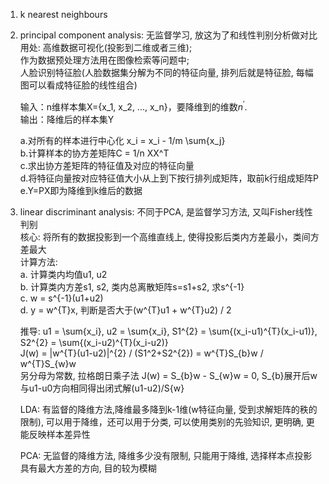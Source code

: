 1. k nearest neighbours

2. principal component analysis: 无监督学习, 放这为了和线性判别分析做对比
   用处: 高维数据可视化(投影到二维或者三维);  
        作为数据预处理方法用在图像检索等问题中;  
        人脸识别特征脸(人脸数据集分解为不同的特征向量, 排列后就是特征脸, 每幅图可以看成特征脸的线性组合)

   输入：n维样本集X={x_1, x_2, ..., x_n}，要降维到的维数$n^{'}$.  
   输出：降维后的样本集Y  
   
    a.对所有的样本进行中心化 x_i = x_i - 1/m \sum{x_j}  
    b.计算样本的协方差矩阵C = 1/n XX^T  
    c.求出协方差矩阵的特征值及对应的特征向量  
    d.将特征向量按对应特征值大小从上到下按行排列成矩阵，取前k行组成矩阵P  
    e.Y=PX即为降维到k维后的数据  

3. linear discriminant analysis: 不同于PCA, 是监督学习方法, 又叫Fisher线性判别    
   核心: 将所有的数据投影到一个高维直线上, 使得投影后类内方差最小，类间方差最大  
   计算方法:  
   a. 计算类内均值u1, u2    
   b. 计算类内方差s1, s2, 类内总离散矩阵s=s1+s2, 求s^{-1}   
   c. w = s^{-1}(u1+u2)  
   d. y = w^{T}x, 判断是否大于(w^{T}u1 + w^{T}u2) / 2  

   推导: u1 = \sum{x_i}, u2 = \sum{x_i}, S1^{2} = \sum{(x_i-u1)^{T}(x_i-u1)}, S2^{2} = \sum{(x_i-u2)^{T}(x_i-u2)}  
   J(w) = |w^{T}(u1-u2)|^{2} / (S1^2+S2^{2}) = w^{T}S_{b}w / w^{T}S_{w}w   
   另分母为常数, 拉格朗日乘子法  J(w) = S_{b}w - S_{w}w = 0, S_{b}展开后w与u1-u0方向相同得出闭式解(u1-u2)/S{w}   
   
   LDA: 有监督的降维方法,降维最多降到k-1维(w特征向量, 受到求解矩阵的秩的限制), 可以用于降维，还可以用于分类, 可以使用类别的先验知识, 更明确, 更能反映样本差异性  
   
   PCA: 无监督的降维方法, 降维多少没有限制, 只能用于降维, 选择样本点投影具有最大方差的方向, 目的较为模糊  
